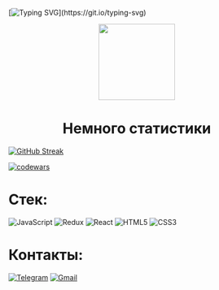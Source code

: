 
 
 [![Typing SVG](https://readme-typing-svg.herokuapp.com?size=35&width=850&lines=%D0%9F%D1%80%D0%B8%D0%B2%D0%B5%D1%82!+%D0%AF+%D0%BD%D0%B0%D1%87%D0%B8%D0%BD%D0%B0%D1%8E%D1%89%D0%B8%D0%B9+front-end+%D1%80%D0%B0%D0%B7%D1%80%D0%B0%D0%B1%D0%BE%D1%82%D1%87%D0%B8%D0%BA.)](https://git.io/typing-svg)
 <p align="center">
  <img align="center" src="https://c.tenor.com/kq-3WlvkAAAAAAAi/praise-the-sun-dark-souls.gif" height="150" />
  </p>
<h1 align="center"> Немного статистики </h1>


[![GitHub Streak](https://github-readme-streak-stats.herokuapp.com/?user=Voroglex)](https://git.io/streak-stats)
          
[![codewars](https://www.codewars.com/users/Voroglex/badges/large)](https://www.codewars.com/users/Voroglex)

<h1> Стек: </h1>

![JavaScript](https://img.shields.io/badge/javascript-%23323330.svg?style=for-the-badge&logo=javascript&logoColor=%23F7DF1E)
![Redux](https://img.shields.io/badge/redux-%23593d88.svg?style=for-the-badge&logo=redux&logoColor=white)
![React](https://img.shields.io/badge/react-%2320232a.svg?style=for-the-badge&logo=react&logoColor=%2361DAFB)
![HTML5](https://img.shields.io/badge/html5-%23E34F26.svg?style=for-the-badge&logo=html5&logoColor=white)
![CSS3](https://img.shields.io/badge/css3-%231572B6.svg?style=for-the-badge&logo=css3&logoColor=white)
 <h1> Контакты: </h1>
 
[![Telegram](https://img.shields.io/badge/Telegram-2CA5E0?style=for-the-badge&logo=telegram&logoColor=white)](https://t.me/lovkost)
[![Gmail](https://img.shields.io/badge/Gmail-D14836?style=for-the-badge&logo=gmail&logoColor=white)](mailto:al.egorov.dev@gmail.com)
